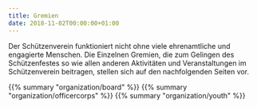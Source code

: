 ```yaml
---
title: Gremien
date: 2018-11-02T00:00:00+01:00
---
```


Der Schützenverein funktioniert nicht ohne viele ehrenamtliche und engagierte Menschen. Die Einzelnen Gremien, die zum
Gelingen des Schützenfestes so wie allen anderen Aktivitäten und Veranstaltungen im Schützenverein beitragen, stellen 
sich auf den nachfolgenden Seiten vor.

{{% summary "organization/board" %}}
{{% summary "organization/officercorps" %}}
{{% summary "organization/youth" %}}